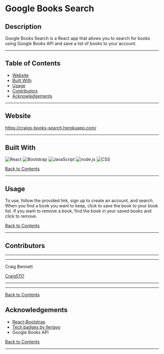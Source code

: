 # Google Books Search
## Description 

Google Books Search is a React app that allows you to search for books using Google Books API and save a list of books to your account.



---

## Table of Contents 


- [Website](#website)
- [Built With](#built-with)
- [Usage](#usage)
- [Contributors](#contributors)
- [Acknowledgements](#acknowledgements)


---

## Website

https://craigs-books-search.herokuapp.com/

---

## Built With

![React](https://img.shields.io/badge/react%20-%2320232a.svg?&style=for-the-badge&logo=react&logoColor=%2361DAFB)
![Bootstrap](https://img.shields.io/badge/bootstrap%20-%23563D7C.svg?&style=for-the-badge&logo=bootstrap&logoColor=white)
![JavaScript](https://img.shields.io/badge/javascript%20-%23323330.svg?&style=for-the-badge&logo=javascript&logoColor=%23F7DF1E)
![node.js](https://img.shields.io/badge/node.js%20-%2343853D.svg?&style=for-the-badge&logo=node.js&logoColor=white)
![CSS](https://img.shields.io/badge/css3%20-%231572B6.svg?&style=for-the-badge&logo=css3&logoColor=white)

[Back to Contents](#table-of-contents)

---

## Usage

To use, follow the provided link, sign up to create an account, and search. When you find a book you want to keep, click to save the book to your book list. If you want to remove a book, find the book in your saved books and click to remove.

[Back to Contents](#table-of-contents)
  
---

## Contributors

---
---
    
Craig Bennett
    
[Craig5117](https://github.com/Craig5117)

---
---

[Back to Contents](#table-of-contents)

## Acknowledgements

* [React-Bootstrap](https://react-bootstrap.github.io/)
* [Tech badges by Ileriayo](https://github.com/Ileriayo/markdown-badges)
* Google Books API

[Back to Contents](#table-of-contents)

---
